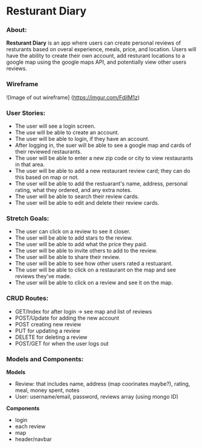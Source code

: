 # Resturant Diary

### About:
**Resturant Diary** is an app where users can create personal reviews of resturants based on overal experience, meals, price, and location. Users will have the ability to create their own account, add resturant locations to a google map using the google maps API, and potentially view other users reviews.

### Wireframe
![Image of out wireframe] (https://imgur.com/FdjlM1z)

### User Stories:
* The user will see a login screen.  
* The use will be able to create an account.  
* The user will be able to login, if they have an account.   
* After logging in, the suer will be able to see a google map and cards of their reviewed restaurants.   
* The user will be able to enter a new zip code or city to view restaurants in that area.  
* The user will be able to add a new restaurant review card; they can do this based on map or not.  
* The user will be able to add the restuarant's name, address, personal rating, what they ordered, and any extra notes.  
* The user will be able to search their review cards.  
* The user will be able to edit and delete their review cards. 

### Stretch Goals:
* The user can click on a review to see it closer.
* The user will be able to add stars to the review.   
* The user will be able to add what the price they paid.  
* The user will be able to invite others to add to the review.  
* The user will be able to share their review.  
* The user will be able to see how other users rated a restuarant.  
* The user will be able to click on a restaurant on the map and see reviews they've made. 
* The user will be able to click on a review and see it on the map.  

### CRUD Routes:
* GET/Index for after login -> see map and list of reviews  
* POST/Update for adding the new account  
* POST creating new review 
* PUT for updating a review
* DELETE for deleting a review
* POST/GET for when the user logs out

### Models and Components:
**Models**
- Review: that includes name, address (map coorinates maybe?), rating, meal, money spent, notes
- User: username/email, password, reviews array (using mongo ID)

**Components**
- login
- each review
- map
- header/navbar
